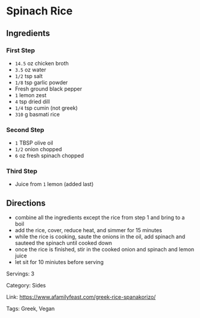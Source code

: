 # Spinach Rice

## Ingredients

### First Step
- `14.5` oz chicken broth
- `3.5` oz water
- `1/2` tsp salt
- `1/8` tsp garlic powder
- Fresh ground black pepper
- `1` lemon zest
- `4` tsp dried dill
- `1/4` tsp cumin (not greek)
- `310` g basmati rice

### Second Step
- `1` TBSP olive oil
- `1/2` onion chopped
- `6` oz fresh spinach chopped

### Third Step
- Juice from `1` lemon (added last)

## Directions


- combine all the ingredients except the rice from step 1 and bring to a boil
- add the rice, cover, reduce heat, and simmer for 15 minutes
- while the rice is cooking, saute the onions in the oil, add spinach and sauteed the spinach until cooked down
- once the rice is finished, stir in the cooked onion and spinach and lemon juice
- let sit for 10 miniutes before serving

Servings: 3

Category: Sides

Link: https://www.afamilyfeast.com/greek-rice-spanakorizo/

Tags: Greek, Vegan

